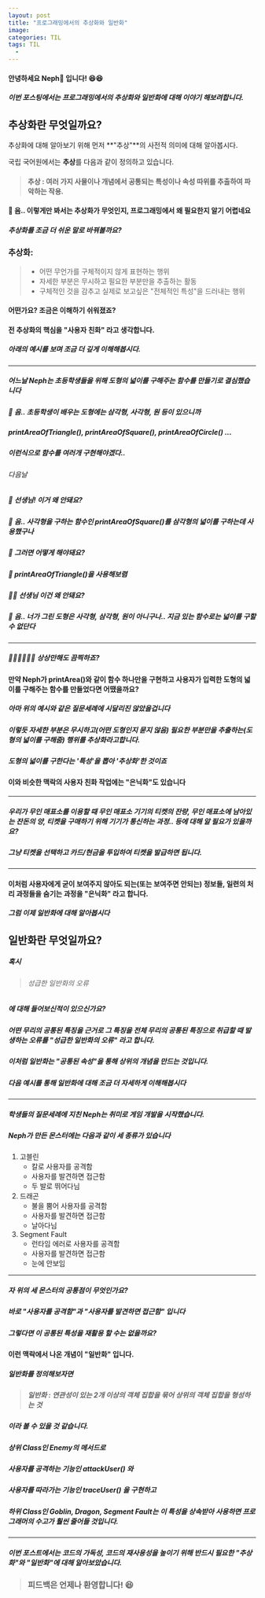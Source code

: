 ```yaml
---
layout: post
title: "프로그래밍에서의 추상화와 일반화"
image:
categories: TIL
tags: TIL
  - 
---
```

#### 안녕하세요 Neph🌱 입니다! 😆😆

##### 이번 포스팅에서는 프로그래밍에서의 **추상화**와 일반화에 대해 이야기 해보려합니다.  



## 추상화란 무엇일까요?

추상화에 대해 알아보기 위해 먼저 **"추상"**의 사전적 의미에 대해 알아봅시다.

국립 국어원에서는 **추상**를 다음과 같이 정의하고 있습니다.  



> #### 추상 : 여러 가지 사물이나 개념에서 공통되는 특성이나 속성 따위를 추출하여 파악하는 작용.  







#### 🧐 음.. 이렇게만 봐서는 추상화가 무엇인지, 프로그래밍에서 왜 필요한지 알기 어렵네요

##### 추상화를 조금 더 쉬운 말로 바꿔볼까요?  


  




### 추상화:

> - 어떤 무언가를 구체적이지 않게 표현하는 행위
> - 자세한 부분은 무시하고 필요한 부분만을 추출하는 활동
> - 구체적인 것을 감추고 실제로 보고싶은 "전체적인 특성"을 드러내는 행위  







#### 어떤가요? 조금은 이해하기 쉬워졌죠?

#### 전 추상화의 핵심을 "사용자 친화" 라고 생각합니다.  



##### 아래의 예시를 보며 조금 더 깊게 이해해봅시다.  



---

##### 어느날 Neph는 초등학생들을 위해 도형의 넓이를 구해주는 함수를 만들기로 결심했습니다  



##### 🥸 음.. 초등학생이 배우는 도형에는 삼각형, 사각형, 원 등이 있으니까 

##### printAreaOfTriangle(), printAreaOfSquare(), printAreaOfCircle() ...

##### 이런식으로 함수를 여러개 구현해야겠다..  



###### 다음날

##### 🙋 선생님! 이거 왜 안돼요?

##### 🥸 음.. 사각형을 구하는 함수인 printAreaOfSquare()를 삼각형의 넓이를 구하는데 사용했구나

##### 🙋 그러면 어떻게 해야돼요?

##### 🥸 printAreaOfTriangle()을 사용해보렴  



##### 🙋‍♀️ 선생님 이건 왜 안돼요?

##### 🥸 음.. 너가 그린 도형은 사각형, 삼각형, 원이 아니구나.. 지금 있는 함수로는 넓이를 구할 수 없단다

---



##### 🤦🏻🤦‍♀️🤦‍♂️  상상만해도 끔찍하죠?  



#### 만약 Neph가 printArea()와 같이 함수 하나만을 구현하고 사용자가 입력한 도형의 넓이를 구해주는 함수를 만들었다면 어땠을까요?

##### 아마 위의 예시와 같은 질문세례에 시달리진 않았을겁니다  



##### 이렇듯 자세한 부분은 무시하고(어떤 도형인지 묻지 않음) 필요한 부분만을 추출하는(도형의 넓이를 구해줌) 행위를 추상화라고합니다.

##### 도형의 넓이를 구한다는 '특성'을 뽑아 '추상화'한 것이죠  



#### 이와 비슷한 맥락의 사용자 친화 작업에는 "은닉화"도 있습니다

---

##### 우리가 무인 매표소를 이용할 때 무인 매표소 기기의 티켓의 잔량, 무인 매표소에 남아있는 잔돈의 양, 티켓을 구매하기 위해 기기가 통신하는 과정.. 등에 대해 알 필요가 있을까요?  

##### 그냥 티켓을 선택하고 카드/현금을 투입하여 티켓을 발급하면 됩니다.

---

#### 이처럼 사용자에게 굳이 보여주지 않아도 되는(또는 보여주면 안되는) 정보들, 일련의 처리 과정들을 숨기는 과정을 "은닉화" 라고 합니다.   



##### 그럼 이제 일반화에 대해 알아봅시다  



##  일반화란 무엇일까요?  

##### 혹시

> ###### 성급한 일반화의 오류 

##### 에 대해 들어보신적이 있으신가요?  

##### 어떤 무리의 공통된 특징을 근거로 그 특징을 전체 무리의 공통된 특징으로 취급할 때 발생하는 오류를 "성급한 일반화의 오류" 라고 합니다.

##### 이처럼 일반화는 "공통된 속성"을 통해 상위의 개념을 만드는 것입니다.

##### 다음 예시를 통해 일반화에 대해 조금 더 자세하게 이해해봅시다

---

##### 학생들의 질문세례에 지친 Neph는 취미로 게임 개발을 시작했습니다.

##### Neph가 만든 몬스터에는 다음과 같이 세 종류가 있습니다  

1. 고블린
   - 칼로 사용자를 공격함
   - 사용자를 발견하면 접근함
   - 두 발로 뛰어다님
2. 드래곤
   - 불을 뿜어 사용자를 공격함
   - 사용자를 발견하면 접근함
   - 날아다님
3. Segment Fault
   - 런타임 에러로 사용자를 공격함
   - 사용자를 발견하면 접근함
   - 눈에 안보임

---

##### 자 위의 세 몬스터의 공통점이 무엇인가요?

##### 바로 "사용자를  공격함"과 "사용자를 발견하면 접근함" 입니다

##### 그렇다면 이 공통된 특성을 재활용 할 수는 없을까요?  
  


#### 이런 맥락에서 나온 개념이 "일반화" 입니다.

#####  일반화를 정의해보자면

> ##### 일반화 : 연관성이 있는 2개 이상의 객체 집합을 묶어 상위의 객체 집합을 형성하는 것

##### 이라 볼 수 있을 것 같습니다.   



##### 상위 Class인 Enemy의 메서드로

##### 사용자를 공격하는 기능인 attackUser() 와

##### 사용자를 따라가는 기능인 traceUser() 을 구현하고

##### 하위 Class인 Goblin, Dragon, Segment Fault는 이 특성을 상속받아 사용하면 프로그래머의 수고가 훨씬 줄어들 것입니다.  



***

  

##### 이번 포스트에서는 코드의 가독성, 코드의 재사용성을 높이기 위해 반드시 필요한 "추상화"와 "일반화"에 대해 알아보았습니다. 

  

>### 피드백은 언제나 환영합니다! 😆